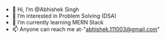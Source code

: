 - 👋 Hi, I’m @Abhishek Singh
- 👀 I’m interested in Problem Solving (DSA)
- 🌱 I’m currently learning MERN Stack
- 📫 Anyone can reach me at-"abhishek.111003@gmail.com"


<!---
AbhishekkkSinghh/AbhishekkkSinghh is a ✨ special ✨ repository because its `README.md` (this file) appears on your GitHub profile.
You can click the Preview link to take a look at your changes.
--->

